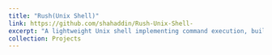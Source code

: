 ```yaml
---
title: "Rush(Unix Shell)"
link: https://github.com/shahaddin/Rush-Unix-Shell-
excerpt: "A lightweight Unix shell implementing command execution, built-in commands, path management, output redirection, and parallel processing.<br/><img src='/images/500x300.png'>"
collection: Projects
---
```


